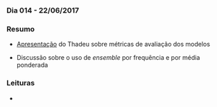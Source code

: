 ### Dia 014 - 22/06/2017

### Resumo

- [Apresentação]() do Thadeu sobre métricas de avaliação dos modelos

- Discussão sobre o uso de *ensemble* por frequência e por média ponderada

### Leituras

- 
